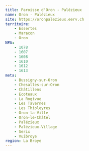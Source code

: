 ```yaml
---
title: Paroisse d'Oron - Palézieux
name: Oron - Palézieux
site: https://oronpalezieux.eerv.ch
territoire:
    - Essertes
    - Maracon
    - Oron
NPA:
    - 1078
    - 1607
    - 1608
    - 1610
    - 1612
    - 1613
meta:
    - Bussigny-sur-Oron
    - Chesalles-sur-Oron
    - Châtillens
    - Ecoteaux
    - La Rogivue
    - Les Tavernes
    - Les Thioleyres
    - Oron-la-Ville
    - Oron-le-Châtel
    - Palézieux
    - Palézieux-Village
    - Serix
    - Vuibroye
region: La Broye
---
```

